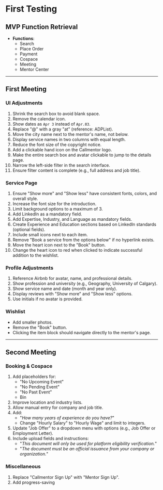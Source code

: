 # First Testing

## MVP Function Retrieval
- **Functions**:
  - Search
  - Place Order
  - Payment
  - Cospace
  - Meeting
  - Mentor Center

---

## First Meeting

### UI Adjustments
1. Shrink the search box to avoid blank space.
2. Remove the calendar icon.
3. Show dates as `Apr 3` instead of `Apr.03`.
4. Replace "@" with a gray "at" (reference: ADPList).
5. Move the city name next to the mentor's name, not below.
6. Display service names in two columns with equal length.
7. Reduce the font size of the copyright notice.
8. Add a clickable hand icon on the Callmentor logo.
9. Make the entire search box and avatar clickable to jump to the details page.
10. Narrow the left-side filter in the search interface.
11. Ensure filter content is complete (e.g., full address and job title).

### Service Page
1. Ensure "Show more" and "Show less" have consistent fonts, colors, and overall style.
2. Increase the font size for the introduction.
3. Limit background options to a maximum of 3.
4. Add LinkedIn as a mandatory field.
5. Add Expertise, Industry, and Language as mandatory fields.
6. Create Experience and Education sections based on LinkedIn standards (optional fields).
7. Include small icons next to each item.
8. Remove "Book a service from the options below" if no hyperlink exists.
9. Move the heart icon next to the "Book" button.
10. Change the heart icon to red when clicked to indicate successful addition to the wishlist.

### Profile Adjustments
1. Reference Airbnb for avatar, name, and professional details.
2. Show profession and university (e.g., Geography, University of Calgary).
3. Show service name and date (month and year only).
4. Display reviews with "Show more" and "Show less" options.
5. Use initials if no avatar is provided.

### Wishlist
- Add smaller photos.
- Remove the "Book" button.
- Clicking the item block should navigate directly to the mentor's page.

---

## Second Meeting

### Booking & Cospace
1. Add placeholders for:
   - "No Upcoming Event"
   - "No Pending Event"
   - "No Past Event"
   - Bin
2. Improve location and industry lists.
3. Allow manual entry for company and job title.
4. Add:
   - "*How many years of experience do you have?*"
   - Change "Hourly Salary" to "Hourly Wage" and limit to integers.
5. Update "Job Offer" to a dropdown menu with options (e.g., Job Offer or Employment Letter).
6. Include upload fields and instructions:
   - "*This document will only be used for platform eligibility verification.*"
   - "*The document must be an official issuance from your company or organization.*"

### Miscellaneous
1. Replace "Callmentor Sign Up" with "Mentor Sign Up".
2. Add progress-saving
